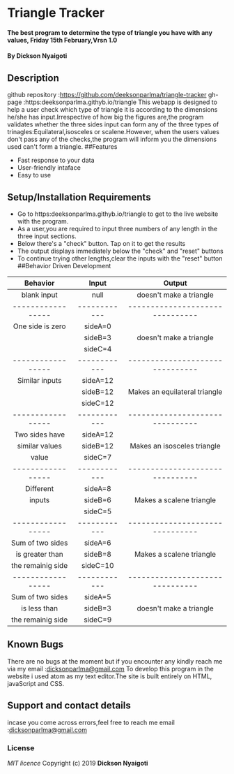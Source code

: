 # Triangle Tracker
#### The best program to determine the type of triangle you have with any values, Friday 15th February,Vrsn 1.0
#### By **Dickson Nyaigoti**
## Description
github repository :https://github.com/deeksonparlma/triangle-tracker
gh-page :https:deeksonparlma.githyb.io/triangle
This webapp is designed to help a user check which type of triangle it is according to the dimensions he/she has input.Irrespective of how big the figures are,the program validates whether the three sides input can form any of the three types of trinagles:Equilateral,isosceles or scalene.However, when the users values don't pass any of the checks,the program will inform you the dimensions used can't form a triangle.
##Features
* Fast response to your data
* User-friendly intaface
* Easy to use
## Setup/Installation Requirements
* Go to https:deeksonparlma.githyb.io/triangle to get to the live website with the program.
* As a user,you are required to input three numbers of any length in the three input sections.
* Below there's  a "check" button. Tap on it to get the results
* The output displays immediately below the "check" and "reset" buttons
* To continue trying other lengths,clear the inputs with the "reset" button
##Behavior Driven Development

| Behavior        |  Input     | Output                        |   
| :-------------: | :--------: | :--------------------------:  |
|  blank input    |  null      |  doesn't make a triangle      |
|-----------------|------------|-------------------------------|
|One side is zero |  sideA=0   |                               |
|                 |  sideB=3   | doesn't make a triangle       |                 
|                 |  sideC=4   |                               |
|-----------------|------------|-------------------------------|
| Similar inputs  |  sideA=12  |                               |
|                 |  sideB=12  | Makes an  equilateral triangle|                 
|                 |  sideC=12  |                               |
|-----------------|------------|-------------------------------|
|Two sides have   |  sideA=12  |                               |
| similar values  |  sideB=12  | Makes an  isosceles triangle  |                 
|    value        |  sideC=7   |                               |
|-----------------|------------|-------------------------------|
| Different       |  sideA=8   |                               |
|   inputs        |  sideB=6   | Makes a scalene triangle      |                 
|                 |  sideC=5   |                               |
|-----------------|------------|-------------------------------|
|Sum of two sides |  sideA=6   |                               |
|is greater than  |  sideB=8   | Makes a scalene triangle      |                 
|the remainig side|  sideC=10  |                               |
|-----------------|------------|-------------------------------|
|Sum of two sides |  sideA=5   |                               |
|is less than     |  sideB=3   | doesn't make a triangle       |                 
|the remainig side|  sideC=9   |                               |

## Known Bugs
There are no bugs at the moment but if you encounter any kindly reach me via my email :dicksonparlma@gmail.com
 To develop this program in the website i used atom as my text editor.The site is built entirely on HTML, javaScript and CSS.
## Support and contact details
 incase you come across errors,feel free to reach me
email :dicksonparlma@gmail.com
### License
*MIT licence*
Copyright (c) 2019 **Dickson Nyaigoti**
